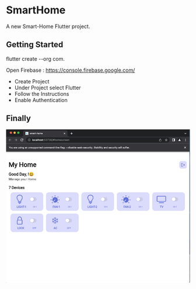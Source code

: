 # SmartHome

A new Smart-Home Flutter project.

## Getting Started

flutter create --org com.<orgName> <AppName>

Open Firebase : https://console.firebase.google.com/

- Create Project <name>
- Under Project select Flutter 
- Follow the Instructions
- Enable Authentication

## Finally

![img.png](img.png)


